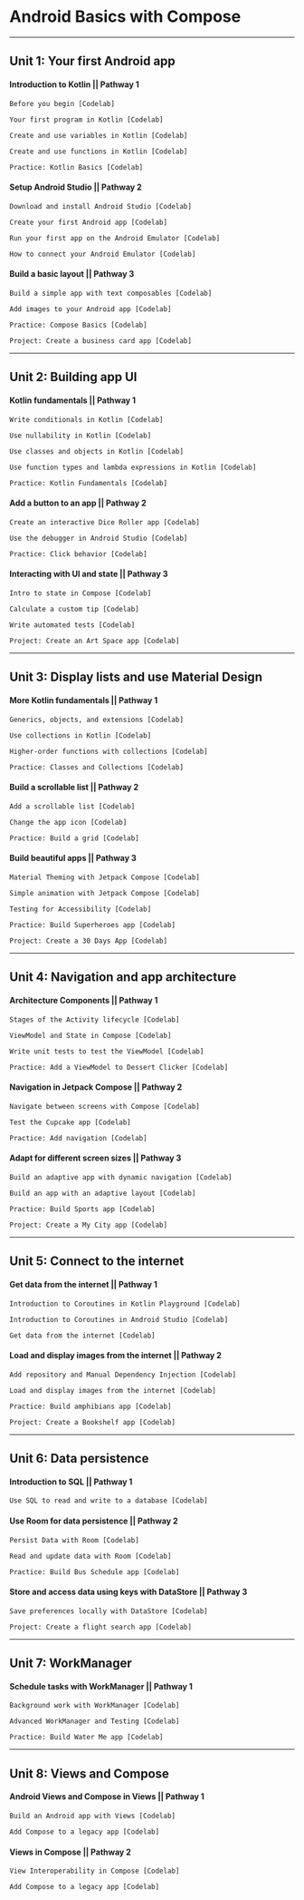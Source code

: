 # Android Basics with Compose

---   ---   ---   ---   ---   ---   ---   ---   ---   ---

## Unit 1: Your first Android app

#### Introduction to Kotlin || Pathway 1
```
Before you begin [Codelab]
	
Your first program in Kotlin [Codelab]
	
Create and use variables in Kotlin [Codelab]
	
Create and use functions in Kotlin [Codelab]

Practice: Kotlin Basics [Codelab]
```

#### Setup Android Studio || Pathway 2
```
Download and install Android Studio [Codelab]

Create your first Android app [Codelab]
	
Run your first app on the Android Emulator [Codelab]
	
How to connect your Android Emulator [Codelab]
```

#### Build a basic layout || Pathway 3
```
Build a simple app with text composables [Codelab]
	
Add images to your Android app [Codelab]
	
Practice: Compose Basics [Codelab]
	
Project: Create a business card app [Codelab]
```

---   ---   ---   ---   ---   ---   ---   ---   ---   ---

## Unit 2: Building app UI

#### Kotlin fundamentals || Pathway 1 
```
Write conditionals in Kotlin [Codelab]

Use nullability in Kotlin [Codelab]
	
Use classes and objects in Kotlin [Codelab]
	
Use function types and lambda expressions in Kotlin [Codelab]
	
Practice: Kotlin Fundamentals [Codelab]
```

#### Add a button to an app || Pathway 2
```
Create an interactive Dice Roller app [Codelab]

Use the debugger in Android Studio [Codelab]

Practice: Click behavior [Codelab]
```

#### Interacting with UI and state || Pathway 3
```
Intro to state in Compose [Codelab]

Calculate a custom tip [Codelab]

Write automated tests [Codelab]

Project: Create an Art Space app [Codelab]
```

---   ---   ---   ---   ---   ---   ---   ---   ---   ---

## Unit 3: Display lists and use Material Design

#### More Kotlin fundamentals || Pathway 1 
```
Generics, objects, and extensions [Codelab]

Use collections in Kotlin [Codelab]

Higher-order functions with collections [Codelab]

Practice: Classes and Collections [Codelab]
```

#### Build a scrollable list || Pathway 2
```
Add a scrollable list [Codelab]

Change the app icon [Codelab]

Practice: Build a grid [Codelab]
```

#### Build beautiful apps || Pathway 3
```
Material Theming with Jetpack Compose [Codelab]

Simple animation with Jetpack Compose [Codelab]

Testing for Accessibility [Codelab]

Practice: Build Superheroes app [Codelab]

Project: Create a 30 Days App [Codelab]
```

---   ---   ---   ---   ---   ---   ---   ---   ---   ---

## Unit 4: Navigation and app architecture


#### Architecture Components  || Pathway 1

```
Stages of the Activity lifecycle [Codelab]

ViewModel and State in Compose [Codelab]

Write unit tests to test the ViewModel [Codelab]

Practice: Add a ViewModel to Dessert Clicker [Codelab]
```

#### Navigation in Jetpack Compose  || Pathway 2
```
Navigate between screens with Compose [Codelab]

Test the Cupcake app [Codelab]

Practice: Add navigation [Codelab]
```

#### Adapt for different screen sizes || Pathway 3
```
Build an adaptive app with dynamic navigation [Codelab]

Build an app with an adaptive layout [Codelab]

Practice: Build Sports app [Codelab]

Project: Create a My City app [Codelab]
```

---   ---   ---   ---   ---   ---   ---   ---   ---   ---

## Unit 5: Connect to the internet

#### Get data from the internet || Pathway 1
```
Introduction to Coroutines in Kotlin Playground [Codelab]

Introduction to Coroutines in Android Studio [Codelab]

Get data from the internet [Codelab]
```

#### Load and display images from the internet || Pathway 2
```
Add repository and Manual Dependency Injection [Codelab]

Load and display images from the internet [Codelab]

Practice: Build amphibians app [Codelab]

Project: Create a Bookshelf app [Codelab]
```

---   ---   ---   ---   ---   ---   ---   ---   ---   ---

## Unit 6: Data persistence

#### Introduction to SQL || Pathway 1
```
Use SQL to read and write to a database [Codelab]
```

#### Use Room for data persistence || Pathway 2
```
Persist Data with Room [Codelab]

Read and update data with Room [Codelab]

Practice: Build Bus Schedule app [Codelab]
```

#### Store and access data using keys with DataStore || Pathway 3
```
Save preferences locally with DataStore [Codelab]

Project: Create a flight search app [Codelab]
```

---   ---   ---   ---   ---   ---   ---   ---   ---   ---

## Unit 7: WorkManager

#### Schedule tasks with WorkManager || Pathway 1
```
Background work with WorkManager [Codelab]

Advanced WorkManager and Testing [Codelab]

Practice: Build Water Me app [Codelab]
```

---   ---   ---   ---   ---   ---   ---   ---   ---   ---

## Unit 8: Views and Compose

#### Android Views and Compose in Views || Pathway 1
```  
Build an Android app with Views [Codelab]

Add Compose to a legacy app [Codelab]
```

#### Views in Compose || Pathway 2
```  
View Interoperability in Compose [Codelab]

Add Compose to a legacy app [Codelab]
```
